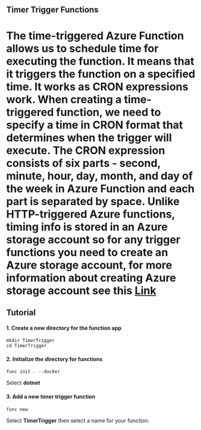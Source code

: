 ## Timer Trigger Functions

The time-triggered Azure Function allows us to schedule time for executing the function. It means that it triggers the function on a specified time. It works as CRON expressions work. When creating a time-triggered function, we need to specify a time in CRON format that determines when the trigger will execute. The CRON expression consists of six parts - second, minute, hour, day, month, and day of the week in Azure Function and each part is separated by space.
Unlike HTTP-triggered Azure functions, timing info is stored in an Azure storage account so for any trigger functions you need to create an Azure storage account, for more information about creating Azure storage account see this [Link](https://docs.microsoft.com/en-us/azure/storage/common/storage-account-create?tabs=azure-portal)
===
## Tutorial

#### 1. Create a new directory for the function app

```cli
mkdir TimerTrigger
cd TimerTrigger
```

#### 2. Initialize the directory for functions

```cli
func init . --docker
```

Select **dotnet**

#### 3. Add a new timer trigger function

```cli
func new
```

Select **TimerTrigger** then select a name for your function.
